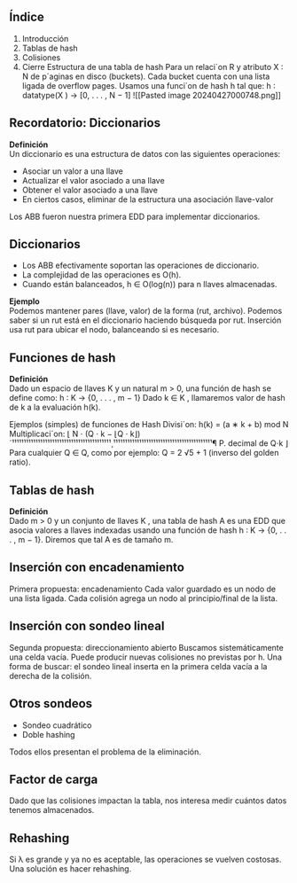 ## Índice
1. Introducción
2. Tablas de hash
3. Colisiones
4. Cierre
Estructura de una tabla de hash
Para un relaci´on R y atributo X :
N de p´aginas en disco (buckets).
Cada bucket cuenta con una lista ligada de overflow pages.
Usamos una funci´on de hash h tal que:
h ∶ datatype(X ) → [0, . . . , N − 1]
![[Pasted image 20240427000748.png]]
## Recordatorio: Diccionarios

**Definición**  
Un diccionario es una estructura de datos con las siguientes operaciones:
- Asociar un valor a una llave
- Actualizar el valor asociado a una llave
- Obtener el valor asociado a una llave
- En ciertos casos, eliminar de la estructura una asociación llave-valor

Los ABB fueron nuestra primera EDD para implementar diccionarios.

## Diccionarios

- Los ABB efectivamente soportan las operaciones de diccionario.
- La complejidad de las operaciones es O(h).
- Cuando están balanceados, h ∈ O(log(n)) para n llaves almacenadas.

**Ejemplo**  
Podemos mantener pares (llave, valor) de la forma (rut, archivo).
Podemos saber si un rut está en el diccionario haciendo búsqueda por rut.
Inserción usa rut para ubicar el nodo, balanceando si es necesario.

## Funciones de hash

**Definición**  
Dado un espacio de llaves K y un natural m > 0, una función de hash se define como:
h ∶ K → {0, . . . , m − 1}
Dado k ∈ K , llamaremos valor de hash de k a la evaluación h(k).

Ejemplos (simples) de funciones de Hash
Divisi´on:
h(k) = (a ∗ k + b) mod N
Multiplicaci´on:
⌊ N ⋅ (Q ⋅ k − ⌊Q ⋅ k⌋)
´¹¹¹¹¹¹¹¹¹¹¹¹¹¹¹¹¹¹¹¹¹¹¹¹¹¹¹¹¹¹¹¹¹¹¹¹¹¹¹¹¹¹¸¹¹¹¹¹¹¹¹¹¹¹¹¹¹¹¹¹¹¹¹¹¹¹¹¹¹¹¹¹¹¹¹¹¹¹¹¹¹¹¹¹¹¶
P. decimal de Q⋅k
⌋
Para cualquier Q ∈ Q, como por ejemplo:
Q = 2
√5 + 1
(inverso del golden ratio).

## Tablas de hash

**Definición**  
Dado m > 0 y un conjunto de llaves K , una tabla de hash A es una EDD que asocia valores a llaves indexadas usando una función de hash h ∶ K → {0, . . . , m − 1}. Diremos que tal A es de tamaño m.

## Inserción con encadenamiento

Primera propuesta: encadenamiento
Cada valor guardado es un nodo de una lista ligada.
Cada colisión agrega un nodo al principio/final de la lista.

## Inserción con sondeo lineal

Segunda propuesta: direccionamiento abierto
Buscamos sistemáticamente una celda vacía.
Puede producir nuevas colisiones no previstas por h.
Una forma de buscar: el sondeo lineal inserta en la primera celda vacía a la derecha de la colisión.

## Otros sondeos

- Sondeo cuadrático
- Doble hashing

Todos ellos presentan el problema de la eliminación.

## Factor de carga

Dado que las colisiones impactan la tabla, nos interesa medir cuántos datos tenemos almacenados.

## Rehashing

Si λ es grande y ya no es aceptable, las operaciones se vuelven costosas. Una solución es hacer rehashing.

